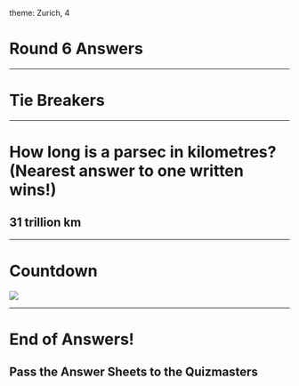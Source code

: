 theme: Zurich, 4

# Round 6 Answers

---

# Tie Breakers



---

# How long is a parsec in kilometres? (Nearest answer to one written wins!)

## 31 trillion km

---

# Countdown
![](https://www.youtube.com/watch?v=e32kaa9TzeE)





---

# End of Answers!

## Pass the Answer Sheets to the Quizmasters

